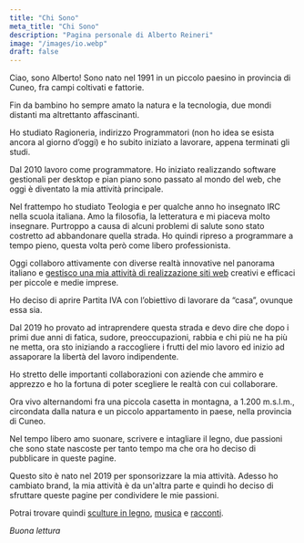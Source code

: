 ```yaml
---
title: "Chi Sono"
meta_title: "Chi Sono"
description: "Pagina personale di Alberto Reineri"
image: "/images/io.webp"
draft: false
---
```



<!-- {{< image src="images/io.webp" caption="" alt="alter-text" height="300" width="300" position="left" command="fill" option="q100" class="img-fluid" title="image title"  webp="false" >}} -->

Ciao, sono Alberto! Sono nato nel 1991 in un piccolo paesino in provincia di Cuneo, fra campi coltivati e fattorie.

Fin da bambino ho sempre amato la natura e la tecnologia, due mondi distanti ma altrettanto affascinanti.

Ho studiato Ragioneria, indirizzo Programmatori (non ho idea se esista ancora al giorno d’oggi) e ho subito iniziato a lavorare, appena terminati gli studi.

Dal 2010 lavoro come programmatore. Ho iniziato realizzando software gestionali per desktop e pian piano sono passato al mondo del web, che oggi è diventato la mia attività principale.

Nel frattempo ho studiato Teologia e per qualche anno ho insegnato IRC nella scuola italiana. Amo la filosofia, la letteratura e mi piaceva molto insegnare. Purtroppo a causa di alcuni problemi di salute sono stato costretto ad abbandonare quella strada. Ho quindi ripreso a programmare a tempo pieno, questa volta però come libero professionista.

Oggi collaboro attivamente con diverse realtà innovative nel panorama italiano e [gestisco una mia attività di realizzazione siti web](https://reineristudio.com) creativi e efficaci per piccole e medie imprese.

Ho deciso di aprire Partita IVA con l’obiettivo di lavorare da “casa”, ovunque essa sia.

Dal 2019 ho provato ad intraprendere questa strada e devo dire che dopo i primi due anni di fatica, sudore, preoccupazioni, rabbia e chi più ne ha più ne metta, ora sto iniziando a raccogliere i frutti del mio lavoro ed inizio ad assaporare la libertà del lavoro indipendente.

Ho stretto delle importanti collaborazioni con aziende che ammiro e apprezzo e ho la fortuna di poter scegliere le realtà con cui collaborare.

Ora vivo alternandomi fra una piccola casetta in montagna, a 1.200 m.s.l.m., circondata dalla natura e un piccolo appartamento in paese, nella provincia di Cuneo.

Nel tempo libero amo suonare, scrivere e intagliare il legno, due passioni che sono state nascoste per tanto tempo ma che ora ho deciso di pubblicare in queste pagine.

Questo sito è nato nel 2019 per sponsorizzare la mia attività. Adesso ho cambiato brand, la mia attività è da un'altra parte e quindi ho deciso di sfruttare queste pagine per condividere le mie passioni.

Potrai trovare quindi [sculture in legno](/sculture), [musica](/musica) e [racconti](/racconti).

*Buona lettura*